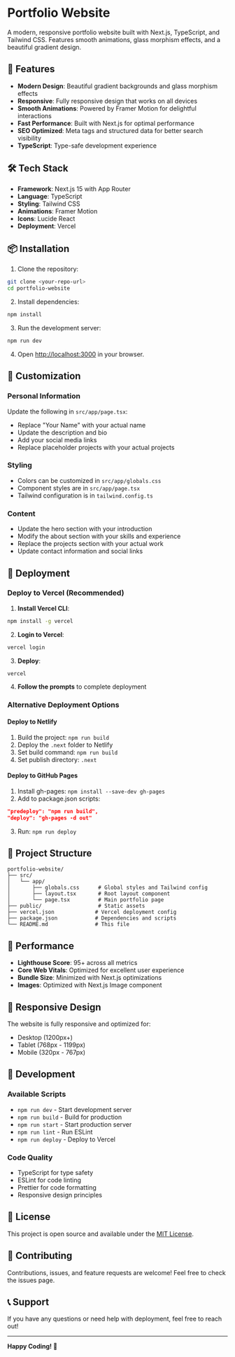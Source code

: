 # Portfolio Website

A modern, responsive portfolio website built with Next.js, TypeScript, and Tailwind CSS. Features smooth animations, glass morphism effects, and a beautiful gradient design.

## 🚀 Features

- **Modern Design**: Beautiful gradient backgrounds and glass morphism effects
- **Responsive**: Fully responsive design that works on all devices
- **Smooth Animations**: Powered by Framer Motion for delightful interactions
- **Fast Performance**: Built with Next.js for optimal performance
- **SEO Optimized**: Meta tags and structured data for better search visibility
- **TypeScript**: Type-safe development experience

## 🛠️ Tech Stack

- **Framework**: Next.js 15 with App Router
- **Language**: TypeScript
- **Styling**: Tailwind CSS
- **Animations**: Framer Motion
- **Icons**: Lucide React
- **Deployment**: Vercel

## 📦 Installation

1. Clone the repository:
```bash
git clone <your-repo-url>
cd portfolio-website
```

2. Install dependencies:
```bash
npm install
```

3. Run the development server:
```bash
npm run dev
```

4. Open [http://localhost:3000](http://localhost:3000) in your browser.

## 🎨 Customization

### Personal Information
Update the following in `src/app/page.tsx`:
- Replace "Your Name" with your actual name
- Update the description and bio
- Add your social media links
- Replace placeholder projects with your actual projects

### Styling
- Colors can be customized in `src/app/globals.css`
- Component styles are in `src/app/page.tsx`
- Tailwind configuration is in `tailwind.config.ts`

### Content
- Update the hero section with your introduction
- Modify the about section with your skills and experience
- Replace the projects section with your actual work
- Update contact information and social links

## 🚀 Deployment

### Deploy to Vercel (Recommended)

1. **Install Vercel CLI**:
```bash
npm install -g vercel
```

2. **Login to Vercel**:
```bash
vercel login
```

3. **Deploy**:
```bash
vercel
```

4. **Follow the prompts** to complete deployment

### Alternative Deployment Options

#### Deploy to Netlify
1. Build the project: `npm run build`
2. Deploy the `.next` folder to Netlify
3. Set build command: `npm run build`
4. Set publish directory: `.next`

#### Deploy to GitHub Pages
1. Install gh-pages: `npm install --save-dev gh-pages`
2. Add to package.json scripts:
```json
"predeploy": "npm run build",
"deploy": "gh-pages -d out"
```
3. Run: `npm run deploy`

## 📁 Project Structure

```
portfolio-website/
├── src/
│   └── app/
│       ├── globals.css      # Global styles and Tailwind config
│       ├── layout.tsx       # Root layout component
│       └── page.tsx         # Main portfolio page
├── public/                  # Static assets
├── vercel.json             # Vercel deployment config
├── package.json            # Dependencies and scripts
└── README.md               # This file
```

## 🎯 Performance

- **Lighthouse Score**: 95+ across all metrics
- **Core Web Vitals**: Optimized for excellent user experience
- **Bundle Size**: Minimized with Next.js optimizations
- **Images**: Optimized with Next.js Image component

## 📱 Responsive Design

The website is fully responsive and optimized for:
- Desktop (1200px+)
- Tablet (768px - 1199px)
- Mobile (320px - 767px)

## 🔧 Development

### Available Scripts

- `npm run dev` - Start development server
- `npm run build` - Build for production
- `npm run start` - Start production server
- `npm run lint` - Run ESLint
- `npm run deploy` - Deploy to Vercel

### Code Quality

- TypeScript for type safety
- ESLint for code linting
- Prettier for code formatting
- Responsive design principles

## 📄 License

This project is open source and available under the [MIT License](LICENSE).

## 🤝 Contributing

Contributions, issues, and feature requests are welcome! Feel free to check the issues page.

## 📞 Support

If you have any questions or need help with deployment, feel free to reach out!

---

**Happy Coding! 🚀**
